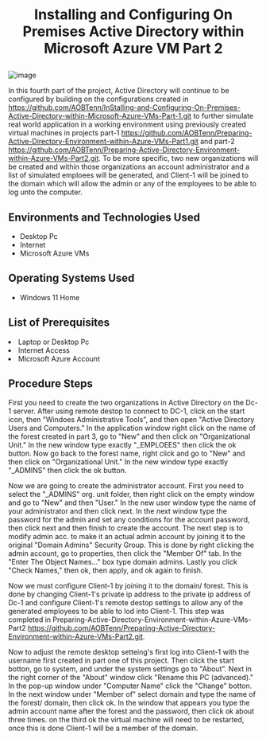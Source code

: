 # <p align="center">Installing and Configuring On Premises Active Directory within Microsoft Azure VM Part 2
![image](https://github.com/user-attachments/assets/e4f41676-9505-49cf-82a1-c1ad2d5cf390)


In this fourth part of the project, Active Directory will continue to be configured by building on the configurations created in https://github.com/AOBTenn/InStalling-and-Configuring-On-Premises-Active-Directory-within-Microsoft-Azure-VMs-Part-1.git to further simulate real world application in a working environment using previously created virtual machines in projects part-1 https://github.com/AOBTenn/Preparing-Active-Directory-Environment-within-Azure-VMs-Part1.git and part-2 https://github.com/AOBTenn/Preparing-Active-Directory-Environment-within-Azure-VMs-Part2.git. To be more specific, two new organizations will be created and within those organizations an account administrator and a list of simulated emploees will be generated, and Client-1 will be joined to the domain which will allow the admin or any of the employees to be able to log unto the computer.<br />


<h2>Environments and Technologies Used</h2>

- Desktop Pc
- Internet
- Microsoft Azure VMs 

<h2>Operating Systems Used </h2>

- Windows 11 Home</b>

<h2>List of Prerequisites</h2

- Laptop or Desktop Pc                                                                                                                                 
- Internet Access
- Microsoft Azure Account

<h2>Procedure Steps</h2>

First you need to create the two organizations in Active Directory on the Dc-1 server. After using remote destop to connect to DC-1, click on the start icon, then "Windoes Administrative Tools", and then open "Active Directory Users and Computers." In the application window right click on the name of the forest created in part 3, go to "New" and then click on "Organizational Unit." In the new window type exactly "_EMPLOEES" then click the ok button. Now go back to the forest name, right click and go to "New" and then click on "Organizational Unit." In the new window type exactly "_ADMINS" then click the ok button.

Now we are going to create the administrator account. First you need to select the "_ADMINS" org. unit folder, then right click on the empty window and go to "New" and then "User." In the new user window type the name of your administrator and then click next. In the next window type the password for the admin and set any conditions for the account password, then click next and then finish to create the account. The next step is to modify admin acc. to make it an actual admin account by joining it to the original "Domain Admins" Security Group. This is done by right clicking the admin account, go to properties, then click the "Member Of" tab. In the "Enter The Object Names..." box type domain admins. Lastly you click "Check Names," then ok, then apply, and ok again to finish.

Now we must configure Client-1 by joining it to the domain/ forest. This is done by changing Client-1's private ip address to the private ip address of Dc-1 and configure Client-1's remote destop settings to allow any of the generated employees to be able to lod into Client-1. This step was completed in Preparing-Active-Directory-Environment-within-Azure-VMs-Part2 https://github.com/AOBTenn/Preparing-Active-Directory-Environment-within-Azure-VMs-Part2.git. 

Now to adjust the remote desktop setteing's first log into Client-1 with the username first created in part one of this project. Then click the start botton, go to system, and under the system settings go to "About". Next in the right corner of the "About"  window click "Rename this PC (advanced)." In the pop-up window under "Computer Name" click the "Change" botton. In the next window under "Member of" select domain and type the name of the forest/ domain, then click ok. In the window that appears you type the admin account name after the forest and the password, then click ok about three times. on the third ok the virtual machine will need to be restarted, once this is done Client-1 will be a member of the domain.
